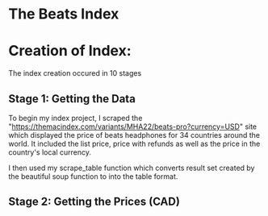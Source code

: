 # The Beats Index
# Creation of Index: 
The index creation occured in 10 stages
## Stage 1: Getting the Data
To begin my index project, I scraped the "https://themacindex.com/variants/MHA22/beats-pro?currency=USD" site which displayed the price of beats headphones for 34 countries around the world. It included the list price, price with refunds as well as the price in the country's local currency. 

I then used my scrape_table function which converts result set created by the beautiful soup function to into the table format.

## Stage 2: Getting the Prices (CAD)
